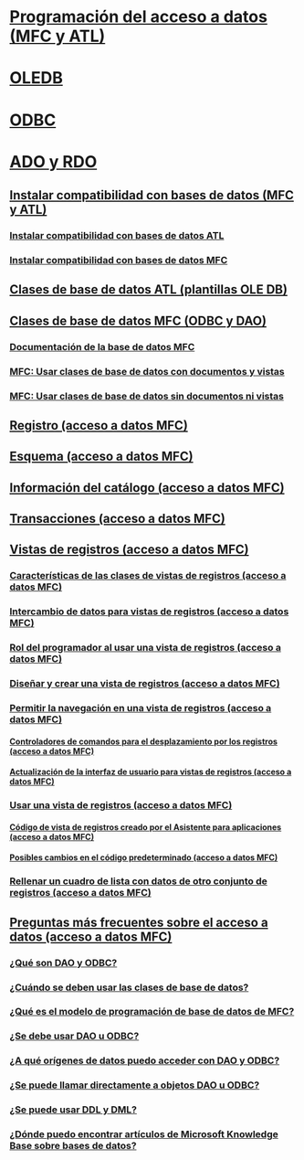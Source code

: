 # [Programación del acceso a datos (MFC y ATL)](data-access-programming-mfc-atl.md)
# [OLEDB](oledb/toc.md)
# [ODBC](odbc/toc.md)
# [ADO y RDO](ado-rdo/toc.md)
## [Instalar compatibilidad con bases de datos (MFC y ATL)](installing-database-support-mfc-atl.md)
### [Instalar compatibilidad con bases de datos ATL](installing-atl-database-support.md)
### [Instalar compatibilidad con bases de datos MFC](installing-mfc-database-support.md)
## [Clases de base de datos ATL (plantillas OLE DB)](atl-database-classes-ole-db-templates.md)
## [Clases de base de datos MFC (ODBC y DAO)](mfc-database-classes-odbc-and-dao.md)
### [Documentación de la base de datos MFC](mfc-database-documentation.md)
### [MFC: Usar clases de base de datos con documentos y vistas](mfc-using-database-classes-with-documents-and-views.md)
### [MFC: Usar clases de base de datos sin documentos ni vistas](mfc-using-database-classes-without-documents-and-views.md)
## [Registro (acceso a datos MFC)](record-mfc-data-access.md)
## [Esquema (acceso a datos MFC)](schema-mfc-data-access.md)
## [Información del catálogo (acceso a datos MFC)](catalog-information-mfc-data-access.md)
## [Transacciones (acceso a datos MFC)](transactions-mfc-data-access.md)
## [Vistas de registros (acceso a datos MFC)](record-views-mfc-data-access.md)
### [Características de las clases de vistas de registros (acceso a datos MFC)](features-of-record-view-classes-mfc-data-access.md)
### [Intercambio de datos para vistas de registros (acceso a datos MFC)](data-exchange-for-record-views-mfc-data-access.md)
### [Rol del programador al usar una vista de registros (acceso a datos MFC)](your-role-in-working-with-a-record-view-mfc-data-access.md)
### [Diseñar y crear una vista de registros (acceso a datos MFC)](designing-and-creating-a-record-view-mfc-data-access.md)
### [Permitir la navegación en una vista de registros (acceso a datos MFC)](supporting-navigation-in-a-record-view-mfc-data-access.md)
#### [Controladores de comandos para el desplazamiento por los registros (acceso a datos MFC)](command-handlers-for-record-scrolling-mfc-data-access.md)
#### [Actualización de la interfaz de usuario para vistas de registros (acceso a datos MFC)](user-interface-updating-for-record-views-mfc-data-access.md)
### [Usar una vista de registros (acceso a datos MFC)](using-a-record-view-mfc-data-access.md)
#### [Código de vista de registros creado por el Asistente para aplicaciones (acceso a datos MFC)](record-view-code-created-by-application-wizard-mfc-data-access.md)
#### [Posibles cambios en el código predeterminado (acceso a datos MFC)](changes-you-might-make-to-the-default-code-mfc-data-access.md)
### [Rellenar un cuadro de lista con datos de otro conjunto de registros (acceso a datos MFC)](filling-a-list-box-from-a-second-recordset-mfc-data-access.md)
## [Preguntas más frecuentes sobre el acceso a datos (acceso a datos MFC)](data-access-frequently-asked-questions-mfc-data-access.md)
### [¿Qué son DAO y ODBC?](what-are-dao-and-odbc-q.md)
### [¿Cuándo se deben usar las clases de base de datos?](when-should-i-use-the-database-classes-q.md)
### [¿Qué es el modelo de programación de base de datos de MFC?](what-is-the-mfc-database-programming-model-q.md)
### [¿Se debe usar DAO u ODBC?](should-i-use-dao-or-odbc-q.md)
### [¿A qué orígenes de datos puedo acceder con DAO y ODBC?](what-data-sources-can-i-access-with-dao-and-odbc-q.md)
### [¿Se puede llamar directamente a objetos DAO u ODBC?](can-i-call-dao-or-odbc-directly-q.md)
### [¿Se puede usar DDL y DML?](are-ddl-and-dml-supported-q.md)
### [¿Dónde puedo encontrar artículos de Microsoft Knowledge Base sobre bases de datos?](where-can-i-find-microsoft-knowledge-base-articles-on-database-topics-q.md)
